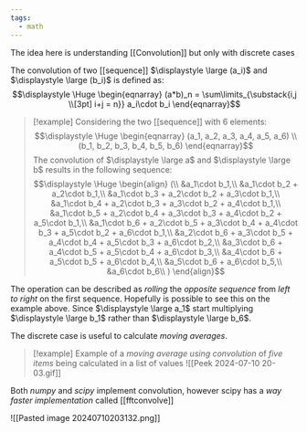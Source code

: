 ```yaml
---
tags:
  - math
---
```

The idea here is understanding [[Convolution]] but only with discrete cases

The convolution of two [[sequence]] $\displaystyle \large (a_i)$ and $\displaystyle \large (b_i)$ is defined as:
$$\displaystyle \Huge \begin{eqnarray} 
(a*b)_n = \sum\limits_{\substack{i,j \\[3pt] i+j = n}} a_i\cdot b_i
\end{eqnarray}$$

>[!example]
>Considering the two [[sequence]] with 6 elements:
>$$\displaystyle \Huge \begin{eqnarray} 
>(a_1, a_2, a_3, a_4, a_5, a_6)
>\\
>(b_1, b_2, b_3, b_4, b_5, b_6)
>\end{eqnarray}$$
>The convolution of $\displaystyle \large a$ and $\displaystyle \large b$ results in the following sequence:
>$$\displaystyle \Huge \begin{align} 
>(\\
>&a_1\cdot b_1,\\
>&a_1\cdot b_2 + a_2\cdot b_1,\\
>&a_1\cdot b_3 + a_2\cdot b_2 + a_3\cdot b_1,\\
>&a_1\cdot b_4 + a_2\cdot b_3 + a_3\cdot b_2 + a_4\cdot b_1,\\
>&a_1\cdot b_5 + a_2\cdot b_4 + a_3\cdot b_3 + a_4\cdot b_2 + a_5\cdot b_1,\\
>&a_1\cdot b_6 + a_2\cdot b_5 + a_3\cdot b_4 + a_4\cdot b_3 + a_5\cdot b_2 + a_6\cdot b_1,\\
>&a_2\cdot b_6 + a_3\cdot b_5 + a_4\cdot b_4 + a_5\cdot b_3 + a_6\cdot b_2,\\
>&a_3\cdot b_6 + a_4\cdot b_5 + a_5\cdot b_4 + a_6\cdot b_3,\\
>&a_4\cdot b_6 + a_5\cdot b_5 + a_6\cdot b_4,\\
>&a_5\cdot b_6 + a_6\cdot b_5,\\
>&a_6\cdot b_6\\
>)
>\end{align}$$

The operation can be described as *rolling* the *opposite sequence* from *left to right* on the first sequence. Hopefully is possible to see this on the example above. Since $\displaystyle \large a_1$ start multiplying $\displaystyle \large b_1$ rather than $\displaystyle \large b_6$.

The discrete case is useful to calculate *moving averages*.

>[!example]
>Example of a *moving average using convolution* of *five items* being calculated in a list of values
>![[Peek 2024-07-10 20-03.gif]]


Both *numpy* and *scipy* implement convolution, however scipy has a *way faster implementation* called [[fftconvolve]]

![[Pasted image 20240710203132.png]]